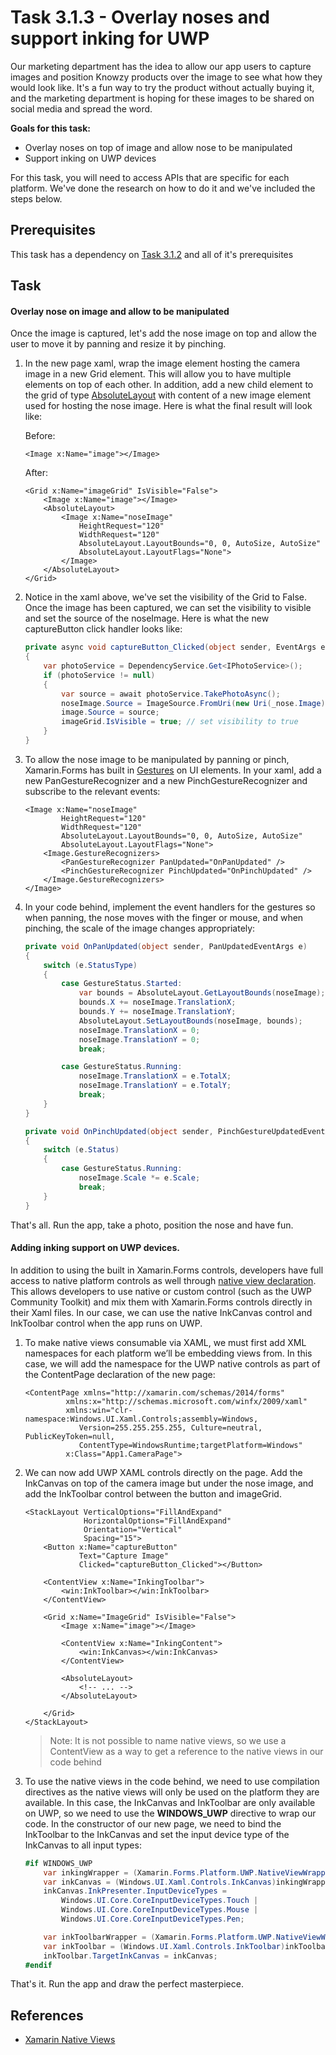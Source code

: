 # Task 3.1.3 - Overlay noses and support inking for UWP

Our marketing department has the idea to allow our app users to capture images and position Knowzy products over the image to see what how they would look like. It's a fun way to try the product without actually buying it, and the marketing department is hoping for these images to be shared on social media and spread the word.

**Goals for this task:**
* Overlay noses on top of image and allow nose to be manipulated
* Support inking on UWP devices

For this task, you will need to access APIs that are specific for each platform. We've done the research on how to do it and we've included the steps below.

## Prerequisites 

This task has a dependency on [Task 3.1.2](312_Camera.md) and all of it's prerequisites

## Task 

#### Overlay nose on image and allow to be manipulated

Once the image is captured, let's add the nose image on top and allow the user to move it by panning and resize it by pinching.

1. In the new page xaml, wrap the image element hosting the camera image in a new Grid element. This will allow you to have multiple elements on top of each other. In addition, add a new child element to the grid of type [AbsoluteLayout](https://developer.xamarin.com/guides/xamarin-forms/user-interface/layouts/absolute-layout/) with content of a new image element used for hosting the nose image. Here is what the final result will look like:

    Before:

    ```xaml
    <Image x:Name="image"></Image>
    ```

    After:

    ```xaml
    <Grid x:Name="imageGrid" IsVisible="False">
        <Image x:Name="image"></Image>
        <AbsoluteLayout>
            <Image x:Name="noseImage"
                HeightRequest="120" 
                WidthRequest="120" 
                AbsoluteLayout.LayoutBounds="0, 0, AutoSize, AutoSize" 
                AbsoluteLayout.LayoutFlags="None">
            </Image>
        </AbsoluteLayout>
    </Grid>

    ```

2. Notice in the xaml above, we've set the visibility of the Grid to False. Once the image has been captured, we can set the visibility to visible and set the source of the noseImage. Here is what the new captureButton click handler looks like:

    ```csharp
    private async void captureButton_Clicked(object sender, EventArgs e)
    {
        var photoService = DependencyService.Get<IPhotoService>();
        if (photoService != null)
        {
            var source = await photoService.TakePhotoAsync();
            noseImage.Source = ImageSource.FromUri(new Uri(_nose.Image)); // set source of nose image
            image.Source = source;
            imageGrid.IsVisible = true; // set visibility to true
        }
    }
    ```

3. To allow the nose image to be manipulated by panning or pinch, Xamarin.Forms has built in [Gestures](https://developer.xamarin.com/guides/xamarin-forms/application-fundamentals/gestures/) on UI elements. In your xaml, add a new PanGestureRecognizer and a new PinchGestureRecognizer and subscribe to the relevant events:

    ```xaml
    <Image x:Name="noseImage"
            HeightRequest="120" 
            WidthRequest="120" 
            AbsoluteLayout.LayoutBounds="0, 0, AutoSize, AutoSize" 
            AbsoluteLayout.LayoutFlags="None">
        <Image.GestureRecognizers>
            <PanGestureRecognizer PanUpdated="OnPanUpdated" />
            <PinchGestureRecognizer PinchUpdated="OnPinchUpdated" />
        </Image.GestureRecognizers>
    </Image>
    ```

4. In your code behind, implement the event handlers for the gestures so when panning, the nose moves with the finger or mouse, and when pinching, the scale of the image changes appropriately:

    ```csharp
    private void OnPanUpdated(object sender, PanUpdatedEventArgs e)
    {
        switch (e.StatusType)
        {
            case GestureStatus.Started:
                var bounds = AbsoluteLayout.GetLayoutBounds(noseImage);
                bounds.X += noseImage.TranslationX;
                bounds.Y += noseImage.TranslationY;
                AbsoluteLayout.SetLayoutBounds(noseImage, bounds);
                noseImage.TranslationX = 0;
                noseImage.TranslationY = 0;
                break;

            case GestureStatus.Running:
                noseImage.TranslationX = e.TotalX;
                noseImage.TranslationY = e.TotalY;
                break;
        }
    }

    private void OnPinchUpdated(object sender, PinchGestureUpdatedEventArgs e)
    {
        switch (e.Status)
        {
            case GestureStatus.Running:
                noseImage.Scale *= e.Scale;
                break;
        }
    }
    ```

That's all. Run the app, take a photo, position the nose and have fun.

#### Adding inking support on UWP devices.

In addition to using the built in Xamarin.Forms controls, developers have full access to native platform controls as well through [native view declaration](https://developer.xamarin.com/guides/xamarin-forms/user-interface/native-views/). This allows developers to use native  or custom control (such as the UWP Community Toolkit) and mix them with Xamarin.Forms controls directly in their Xaml files. In our case, we can use the native InkCanvas control and InkToolbar control when the app runs on UWP.

1. To make native views consumable via XAML, we must first add XML namespaces for each platform we’ll be embedding views from. In this case, we will add the namespace for the UWP native controls as part of the ContentPage declaration of the new page:

    ```xaml
    <ContentPage xmlns="http://xamarin.com/schemas/2014/forms"
             xmlns:x="http://schemas.microsoft.com/winfx/2009/xaml"
             xmlns:win="clr-namespace:Windows.UI.Xaml.Controls;assembly=Windows,
                Version=255.255.255.255, Culture=neutral, PublicKeyToken=null,
                ContentType=WindowsRuntime;targetPlatform=Windows"
             x:Class="App1.CameraPage">
    ```

2. We can now add UWP XAML controls directly on the page. Add the InkCanvas on top of the camera image but under the nose image, and add the InkToolbar control between the button and imageGrid.

    ```xaml
    <StackLayout VerticalOptions="FillAndExpand"
                 HorizontalOptions="FillAndExpand"
                 Orientation="Vertical"
                 Spacing="15">
        <Button x:Name="captureButton" 
                Text="Capture Image"
                Clicked="captureButton_Clicked"></Button>

        <ContentView x:Name="InkingToolbar">
            <win:InkToolbar></win:InkToolbar>
        </ContentView>

        <Grid x:Name="ImageGrid" IsVisible="False">
            <Image x:Name="image"></Image>

            <ContentView x:Name="InkingContent">
                <win:InkCanvas></win:InkCanvas>
            </ContentView>

            <AbsoluteLayout>
                <!-- ... -->
            </AbsoluteLayout>
            
        </Grid>
    </StackLayout>
    ```

    > Note: It is not possible to name native views, so we use a ContentView as a way to get a reference to the native views in our code behind

3. To use the native views in the code behind, we need to use compilation directives as the native views will only be used on the platform they are available. In this case, the InkCanvas and InkToolbar are only available on UWP, so we need to use the **WINDOWS_UWP** directive to wrap our code. In the constructor of our new page, we need to bind the InkToolbar to the InkCanvas and set the input device type of the InkCanvas to all input types:

    ```csharp
    #if WINDOWS_UWP
        var inkingWrapper = (Xamarin.Forms.Platform.UWP.NativeViewWrapper)InkingContent.Content;
        var inkCanvas = (Windows.UI.Xaml.Controls.InkCanvas)inkingWrapper.NativeElement;
        inkCanvas.InkPresenter.InputDeviceTypes =
            Windows.UI.Core.CoreInputDeviceTypes.Touch |
            Windows.UI.Core.CoreInputDeviceTypes.Mouse |
            Windows.UI.Core.CoreInputDeviceTypes.Pen;

        var inkToolbarWrapper = (Xamarin.Forms.Platform.UWP.NativeViewWrapper)InkingToolbar.Content;
        var inkToolbar = (Windows.UI.Xaml.Controls.InkToolbar)inkToolbarWrapper.NativeElement;
        inkToolbar.TargetInkCanvas = inkCanvas;
    #endif
    ```

That's it. Run the app and draw the perfect masterpiece.

## References

* [Xamarin Native Views](https://developer.xamarin.com/guides/xamarin-forms/user-interface/native-views/)
